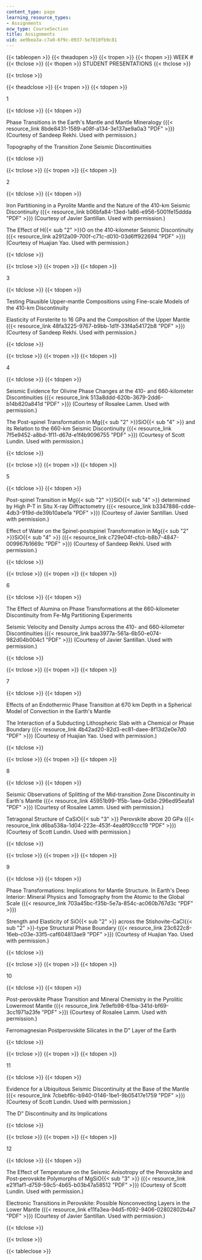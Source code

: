 ```yaml
---
content_type: page
learning_resource_types:
- Assignments
ocw_type: CourseSection
title: Assignments
uid: ae9bea3a-c7a0-6f9c-0937-5e7810fb9c81
---
```


{{< tableopen >}}
{{< theadopen >}}
{{< tropen >}}
{{< thopen >}}
WEEK #
{{< thclose >}}
{{< thopen >}}
STUDENT PRESENTATIONS
{{< thclose >}}

{{< trclose >}}

{{< theadclose >}}
{{< tropen >}}
{{< tdopen >}}


1


{{< tdclose >}}
{{< tdopen >}}


Phase Transitions in the Earth's Mantle and Mantle Mineralogy ({{< resource_link 8bde8431-1589-a08f-a134-3e137ae9a0a3 "PDF" >}}) (Courtesy of Sandeep Rekhi. Used with permission.)

Topography of the Transition Zone Seismic Discontinuities


{{< tdclose >}}

{{< trclose >}}
{{< tropen >}}
{{< tdopen >}}


2


{{< tdclose >}}
{{< tdopen >}}


Iron Partitioning in a Pyrolite Mantle and the Nature of the 410-km Seismic Discontinuity ({{< resource_link b06bfa84-13ed-1a86-e956-5001fe15ddda "PDF" >}}) (Courtesy of Javier Santillan. Used with permission.)

The Effect of H{{< sub "2" >}}O on the 410-kilometer Seismic Discontinuity ({{< resource_link a2912a09-700f-c71c-d010-03d6ff922694 "PDF" >}}) (Courtesy of Huajian Yao. Used with permission.)


{{< tdclose >}}

{{< trclose >}}
{{< tropen >}}
{{< tdopen >}}


3


{{< tdclose >}}
{{< tdopen >}}


Testing Plausible Upper-mantle Compositions using Fine-scale Models of the 410-km Discontinuity

Elasticity of Forsterite to 16 GPa and the Composition of the Upper Mantle ({{< resource_link 48fa3225-9767-b9bb-1d1f-33f4a54172b8 "PDF" >}}) (Courtesy of Sandeep Rekhi. Used with permission.)


{{< tdclose >}}

{{< trclose >}}
{{< tropen >}}
{{< tdopen >}}


4


{{< tdclose >}}
{{< tdopen >}}


Seismic Evidence for Olivine Phase Changes at the 410- and 660-kilometer Discontinuities ({{< resource_link 513a8ddd-620b-3679-2dd6-b14b820a841d "PDF" >}}) (Courtesy of Rosalee Lamm. Used with permission.)

The Post-spinel Transformation in Mg{{< sub "2" >}}SiO{{< sub "4" >}} and its Relation to the 660-km Seismic Discontinuity ({{< resource_link 7f5e9452-a8bd-1f11-d67d-e1f4b9096755 "PDF" >}}) (Courtesy of Scott Lundin. Used with permission.)


{{< tdclose >}}

{{< trclose >}}
{{< tropen >}}
{{< tdopen >}}


5


{{< tdclose >}}
{{< tdopen >}}


Post-spinel Transition in Mg{{< sub "2" >}}SiO{{< sub "4" >}} determined by High P-T in Situ X-ray Diffractometry ({{< resource_link b3347886-cdde-4db3-919d-de39b10abe1a "PDF" >}}) (Courtesy of Javier Santillan. Used with permission.)

Effect of Water on the Spinel-postspinel Transformation in Mg{{< sub "2" >}}SiO{{< sub "4" >}} ({{< resource_link c729e04f-cfcb-b8b7-4847-009967b1669c "PDF" >}}) (Courtesy of Sandeep Rekhi. Used with permission.)


{{< tdclose >}}

{{< trclose >}}
{{< tropen >}}
{{< tdopen >}}


6


{{< tdclose >}}
{{< tdopen >}}


The Effect of Alumina on Phase Transformations at the 660-kilometer Discontinuity from Fe-Mg Partitioning Experiments

Seismic Velocity and Density Jumps across the 410- and 660-kilometer Discontinuities ({{< resource_link baa3977a-561a-6b50-e074-982d04b004c1 "PDF" >}}) (Courtesy of Javier Santillan. Used with permission.)


{{< tdclose >}}

{{< trclose >}}
{{< tropen >}}
{{< tdopen >}}


7


{{< tdclose >}}
{{< tdopen >}}


Effects of an Endothermic Phase Transition at 670 km Depth in a Spherical Model of Convection in the Earth's Mantle

The Interaction of a Subducting Lithospheric Slab with a Chemical or Phase Boundary ({{< resource_link 4b42ad20-82d3-ec81-daee-8f13d2e0e7d0 "PDF" >}}) (Courtesy of Huajian Yao. Used with permission.)


{{< tdclose >}}

{{< trclose >}}
{{< tropen >}}
{{< tdopen >}}


8


{{< tdclose >}}
{{< tdopen >}}


Seismic Observations of Splitting of the Mid-transition Zone Discontinuity in Earth's Mantle ({{< resource_link 45951b99-1f5b-1aea-0d3d-296ed95eafa1 "PDF" >}}) (Courtesy of Rosalee Lamm. Used with permission.)

Tetragonal Structure of CaSiO{{< sub "3" >}} Perovskite above 20 GPa ({{< resource_link d6ba538a-1d04-223e-453f-4ea8f09ccc19 "PDF" >}}) (Courtesy of Scott Lundin. Used with permission.)


{{< tdclose >}}

{{< trclose >}}
{{< tropen >}}
{{< tdopen >}}


9


{{< tdclose >}}
{{< tdopen >}}


Phase Transformations: Implications for Mantle Structure. In Earth's Deep Interior: Mineral Physics and Tomography from the Atomic to the Global Scale ({{< resource_link 703a45bc-f35b-5e7a-854c-ac060b767d3c "PDF" >}})

Strength and Elasticity of SiO{{< sub "2" >}} across the Stishovite-CaCl{{< sub "2" >}}\-type Structural Phase Boundary ({{< resource_link 23c622c8-16eb-c03e-33f5-caf604813ae9 "PDF" >}}) (Courtesy of Huajian Yao. Used with permission.)


{{< tdclose >}}

{{< trclose >}}
{{< tropen >}}
{{< tdopen >}}


10


{{< tdclose >}}
{{< tdopen >}}


Post-perovskite Phase Transition and Mineral Chemistry in the Pyrolitic Lowermost Mantle ({{< resource_link 7e9efb98-61ba-341d-bf69-3cc1971a23fe "PDF" >}}) (Courtesy of Rosalee Lamm. Used with permission.)

Ferromagnesian Postperovskite Silicates in the D" Layer of the Earth


{{< tdclose >}}

{{< trclose >}}
{{< tropen >}}
{{< tdopen >}}


11


{{< tdclose >}}
{{< tdopen >}}


Evidence for a Ubiquitous Seismic Discontinuity at the Base of the Mantle ({{< resource_link 7cbebf6c-b940-0146-1be1-9b05417e1759 "PDF" >}}) (Courtesy of Scott Lundin. Used with permission.)

The D" Discontinuity and its Implications


{{< tdclose >}}

{{< trclose >}}
{{< tropen >}}
{{< tdopen >}}


12


{{< tdclose >}}
{{< tdopen >}}


The Effect of Temperature on the Seismic Anisotropy of the Perovskite and Post-perovskite Polymorphs of MgSiO{{< sub "3" >}} ({{< resource_link e21f1af1-d759-59c5-4b65-b03b47a58512 "PDF" >}}) (Courtesy of Scott Lundin. Used with permission.)

Electronic Transitions in Perovskite: Possible Nonconvecting Layers in the Lower Mantle ({{< resource_link e11fa3ea-94d5-f092-9406-02802802b4a7 "PDF" >}}) (Courtesy of Javier Santillan. Used with permission.)


{{< tdclose >}}

{{< trclose >}}

{{< tableclose >}}